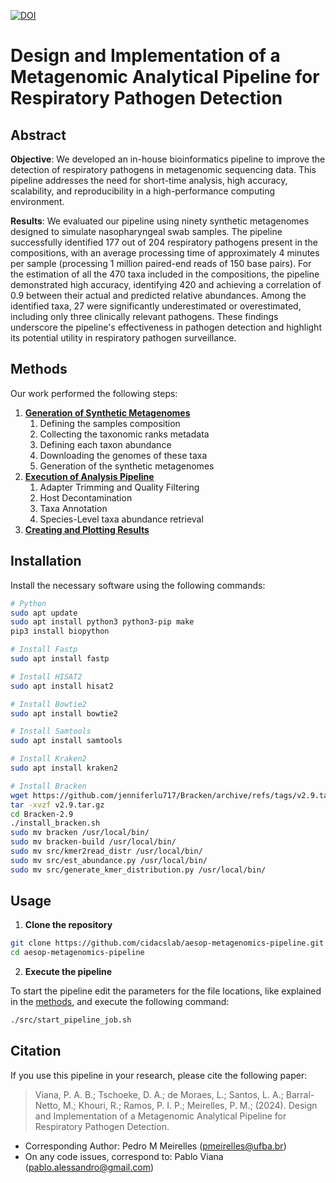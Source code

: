 [![DOI](https://zenodo.org/badge/852272699.svg)](https://doi.org/10.5281/zenodo.13983370)

# Design and Implementation of a Metagenomic Analytical Pipeline for Respiratory Pathogen Detection

## Abstract

**Objective**: We developed an in-house bioinformatics pipeline to improve the detection of respiratory pathogens in metagenomic sequencing data. This pipeline addresses the need for short-time analysis, high accuracy, scalability, and reproducibility in a high-performance computing environment.

**Results**: We evaluated our pipeline using ninety synthetic metagenomes designed to simulate nasopharyngeal swab samples. The pipeline successfully identified 177 out of 204 respiratory pathogens present in the compositions, with an average processing time of approximately 4 minutes per sample (processing 1 million paired-end reads of 150 base pairs). For the estimation of all the 470 taxa included in the compositions, the pipeline demonstrated high accuracy, identifying 420 and achieving a correlation of 0.9 between their actual and predicted relative abundances. Among the identified taxa, 27 were significantly underestimated or overestimated, including only three clinically relevant pathogens. These findings underscore the pipeline's effectiveness in pathogen detection and highlight its potential utility in respiratory pathogen surveillance.


## Methods

Our work performed the following steps:

1. [**Generation of Synthetic Metagenomes**]()
    1. Defining the samples composition
    2. Collecting the taxonomic ranks metadata
    3. Defining each taxon abundance
    4. Downloading the genomes of these taxa
    5. Generation of the synthetic metagenomes
2. [**Execution of Analysis Pipeline**]()
    1. Adapter Trimming and Quality Filtering
    2. Host Decontamination
    2. Taxa Annotation
    3. Species-Level taxa abundance retrieval
3. [**Creating and Plotting Results**]()


## Installation

Install the necessary software using the following commands:

```bash
# Python
sudo apt update
sudo apt install python3 python3-pip make
pip3 install biopython

# Install Fastp
sudo apt install fastp

# Install HISAT2
sudo apt install hisat2

# Install Bowtie2
sudo apt install bowtie2

# Install Samtools
sudo apt install samtools

# Install Kraken2
sudo apt install kraken2

# Install Bracken
wget https://github.com/jenniferlu717/Bracken/archive/refs/tags/v2.9.tar.gz
tar -xvzf v2.9.tar.gz
cd Bracken-2.9
./install_bracken.sh
sudo mv bracken /usr/local/bin/
sudo mv bracken-build /usr/local/bin/
sudo mv src/kmer2read_distr /usr/local/bin/
sudo mv src/est_abundance.py /usr/local/bin/
sudo mv src/generate_kmer_distribution.py /usr/local/bin/
```

## Usage

1. **Clone the repository**

```bash
git clone https://github.com/cidacslab/aesop-metagenomics-pipeline.git
cd aesop-metagenomics-pipeline
```

2. **Execute the pipeline**

To start the pipeline edit the parameters for the file locations, like explained in the [methods](#METHODS), and execute the following command:

```bash
./src/start_pipeline_job.sh

```

## Citation

If you use this pipeline in your research, please cite the following paper:


> Viana, P. A. B.; Tschoeke, D. A.; de Moraes, L.; Santos, L. A.; Barral-Netto, M.; Khouri, R.; Ramos, P. I. P.; Meirelles, P. M.; (2024). Design and Implementation of a Metagenomic Analytical Pipeline for Respiratory Pathogen Detection.

* Corresponding Author: Pedro M Meirelles (pmeirelles@ufba.br)
* On any code issues, correspond to: Pablo Viana (pablo.alessandro@gmail.com)
